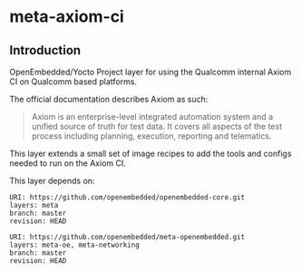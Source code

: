# meta-axiom-ci

## Introduction

OpenEmbedded/Yocto Project layer for using the Qualcomm internal Axiom CI on Qualcomm based platforms.

The official documentation describes Axiom as such:
> Axiom is an enterprise-level integrated automation system and a unified source of truth for test data. It covers all aspects of the test process including planning, execution, reporting and telematics.

This layer extends a small set of image recipes to add the tools and configs needed to run on the Axiom CI.

This layer depends on:

```
URI: https://github.com/openembedded/openembedded-core.git
layers: meta
branch: master
revision: HEAD
```

```
URI: https://github.com/openembedded/meta-openembedded.git
layers: meta-oe, meta-networking
branch: master
revision: HEAD
```


